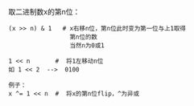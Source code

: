 取二进制数x的第n位：

```
(x >> n) & 1   # x右移n位，第n位此时变为第一位与上1取得
				 第n位的数
				 当然n为0或1
```



```
1 << n       #  将1左移动n位
如 1 << 2  -->  0100  

例子：
x ^= 1 << n  # 	将x的第n位flip，^为异或
```

